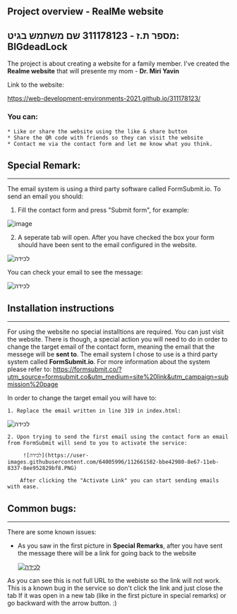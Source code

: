 ## Project overview - RealMe website
מספר ת.ז - 311178123
שם משתמש בגיט: BIGdeadLock
---

The project is about creating a website for a family member.
I've created the **Realme website** that will presente my mom - __Dr. Miri Yavin__

Link to the website:

https://web-development-environments-2021.github.io/311178123/

### You can:
    * Like or share the website using the like & share button
    * Share the QR code with friends so they can visit the website
    * Contact me via the contact form and let me know what you think.


## Special Remark:
---

The email system is using a third party software called FormSubmit.io. To send an email you should:

  1. Fill the contact form and press "Submit form", for example:
   
    
![image](https://user-images.githubusercontent.com/64005996/112676190-2ea9d080-8e79-11eb-9880-9922c4003660.png)

 

  2. A seperate tab will open. After you have checked the box your form should have been sent to the email configured in the website.


   ![‏‏לכידה](https://user-images.githubusercontent.com/64005996/112661053-28aaf400-8e67-11eb-8b76-cf6eb574eb36.PNG)
         
   You can check your email to see the message:
   
   
   ![‏‏לכידה](https://user-images.githubusercontent.com/64005996/112661266-6576eb00-8e67-11eb-92c2-d47e3ce3c18e.PNG)


## Installation instructions
---

For using the website no special installtions are required.
You can just visit the website.
There is though, a special action you will need to do in order to change the target email of
the contact form, meaning the email that the messege will be **sent to**.
The email system I chose to use is a third party system called __FormSubmit.io__. For more
information about the system please refer to:
https://formsubmit.co/?utm_source=formsubmit.co&utm_medium=site%20link&utm_campaign=submission%20page

In order to change the target email you will have to:

    1. Replace the email written in line 319 in index.html:
![‏‏לכידה](https://user-images.githubusercontent.com/64005996/112594364-dc859280-8e19-11eb-8f75-a76598029043.PNG)

    2. Upon trying to send the first email using the contact form an email from FormSubmit will send to you to activate the service:

         ![‏‏לכידה](https://user-images.githubusercontent.com/64005996/112661582-bbe42980-8e67-11eb-8337-8ee952829bf8.PNG)

        After clicking the "Activate Link" you can start sending emails with ease.

## Common bugs:
---

There are some known issues:

   - As you saw in the first picture in __Special Remarks__, after you have sent the message there will be a link for going back to the website
      
      [
      ![‏‏לכידה](https://user-images.githubusercontent.com/64005996/112675204-e8a03d00-8e77-11eb-8d37-448ea619b664.PNG)
      ](url)

   As you can see this is not full URL to the webiste so the link will not work. This is a known bug in the service so don't click the link and just close the tab
   If it was open in a new tab (like in the first picture in special remarks) or go backward with the arrow button.
   :)

